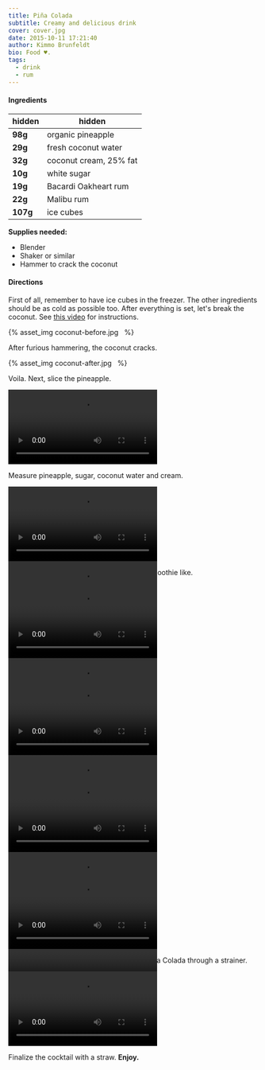 ```yaml
---
title: Piña Colada
subtitle: Creamy and delicious drink
cover: cover.jpg
date: 2015-10-11 17:21:40
author: Kimmo Brunfeldt
bio: Food ♥.
tags:
  - drink
  - rum
---
```


#### Ingredients

hidden   | hidden
-------- | ----------------------
**98g**  | organic pineapple
**29g**  | fresh coconut water
**32g**  | coconut cream, 25% fat
**10g**  | white sugar
**19g**  | Bacardi Oakheart rum
**22g**  | Malibu rum
**107g** | ice cubes

**Supplies needed:**

* Blender
* Shaker or similar
* Hammer to crack the coconut

#### Directions

First of all, remember to have ice cubes in the freezer. The other ingredients
should be as cold as possible too.
After everything is set, let's break the coconut. See [this video](https://www.youtube.com/watch?v=oFDePsAqxnI) for instructions.

{% asset_img coconut-before.jpg &nbsp; %}

After furious hammering, the coconut cracks.

{% asset_img coconut-after.jpg &nbsp; %}

Voila. Next, slice the pineapple.

<video loop>
  <source src="slice-pineapple.mp4" type="video/mp4" />
</video>

Measure pineapple, sugar, coconut water and cream.

<div style="height: 150px;" class="row row-even">
  <video loop>
    <source src="measure-coconut-water.mp4" type="video/mp4" />
  </video>
  <video loop>
    <source src="measure-sugar.mp4" type="video/mp4" />
  </video>
  <video loop>
    <source src="measure-coconut-cream.mp4" type="video/mp4" />
  </video>
  <video loop>
    <source src="measure-pineapple.mp4" type="video/mp4" />
  </video>
</div>

Blend them together. The result should be smoothie like.

<div style="height: 150px;" class="row row-even">
  <video loop>
    <source src="add-pineapples.mp4" type="video/mp4" />
  </video>
  <video loop>
    <source src="add-coconut-cream.mp4" type="video/mp4" />
  </video>
  <video loop>
    <source src="blend.mp4" type="video/mp4" />
  </video>
</div>

Measure Bacardi and Malibu.

<div style="height: 150px;" class="row row-even">
  <video loop>
    <source src="measure-malibu.mp4" type="video/mp4" />
  </video>
  <video loop>
    <source src="measure-bacardi.mp4" type="video/mp4" />
  </video>
</div>

Mix everything together.

<div style="height: 150px;" class="row row-even">
  <video loop>
    <source src="add-bacardi.mp4" type="video/mp4" />
  </video>
  <video loop>
    <source src="add-malibu.mp4" type="video/mp4" />
  </video>
  <video loop>
    <source src="add-shake.mp4" type="video/mp4" />
  </video>
</div>

Shake well.

<video loop>
  <source src="shake-all.mp4" type="video/mp4" />
  ![](output.gif)
</video>


Add ice cubes into the glass and pour the Piña Colada through a strainer.

<video loop>
  <source src="pour.mp4" type="video/mp4" />
</video>

Finalize the cocktail with a straw. **Enjoy.**
